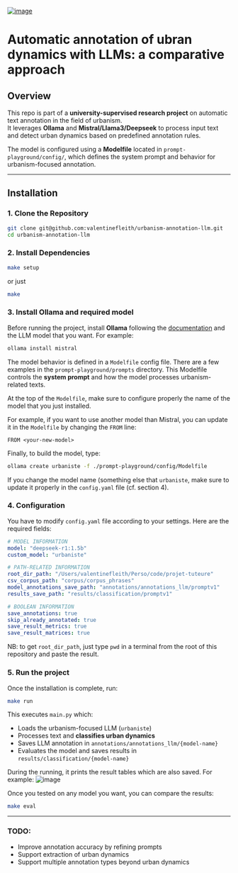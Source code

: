 [![image](https://github.com/user-attachments/assets/d7aeeb94-365a-48e0-98db-ca412f5a36a4)](https://ollama.com/)


# Automatic annotation of ubran dynamics with LLMs: a comparative approach

## Overview
This repo is part of a **university-supervised research project** on automatic text annotation in the field of urbanism.  
It leverages **Ollama** and **Mistral/Llama3/Deepseek** to process input text and detect urban dynamics based on predefined annotation rules.

The model is configured using a **Modelfile** located in `prompt-playground/config/`, which defines the system prompt and behavior for urbanism-focused annotation.

---

## Installation

### 1. Clone the Repository
```bash
git clone git@github.com:valentinefleith/urbanism-annotation-llm.git
cd urbanism-annotation-llm
```
### 2. Install Dependencies

```bash
make setup
```

or just

```bash
make
```

### 3. Install Ollama and required model
Before running the project, install **Ollama** following the [documentation](https://ollama.com/download) and the LLM model that you want. For example:
```bash
ollama install mistral
```
The model behavior is defined in a `Modelfile` config file. There are a few examples in the `prompt-playground/prompts` directory. This Modelfile controls the **system prompt** and how the model processes urbanism-related texts.

At the top of the `Modelfile`, make sure to configure properly the name of the model that you just installed.

For example, if you want to use another model than Mistral, you can update it in the `Modelfile` by changing the `FROM` line:
```
FROM <your-new-model>
```

Finally, to build the model, type:
```bash
ollama create urbaniste -f ./prompt-playground/config/Modelfile
```
If you change the model name (something else that `urbaniste`, make sure to update it properly in the `config.yaml` file (cf. section 4).


### 4. Configuration
You have to modify `config.yaml` file according to your settings. Here are the required fields:
```yaml
# MODEL INFORMATION
model: "deepseek-r1:1.5b"
custom_model: "urbaniste"

# PATH-RELATED INFORMATION
root_dir_path: "/Users/valentinefleith/Perso/code/projet-tuteure"
csv_corpus_path: "corpus/corpus_phrases"
model_annotations_save_path: "annotations/annotations_llm/promptv1"
results_save_path: "results/classification/promptv1"

# BOOLEAN INFORMATION
save_annotations: true
skip_already_annotated: true
save_result_metrics: true
save_result_matrices: true
```

NB: to get `root_dir_path`, just type `pwd` in a terminal from the root of this repository and paste the result.


### 5. Run the project
Once the installation is complete, run:

```bash
make run
```
This executes `main.py` which:
- Loads the urbanism-focused LLM (`urbaniste`)
- Processes text and **classifies urban dynamics**
- Saves LLM annotation in `annotations/annotations_llm/{model-name}`
- Evaluates the model and saves results in `results/classification/{model-name}`

During the running, it prints the result tables which are also saved. For example:
![image](https://github.com/user-attachments/assets/159eb060-5526-46ba-8373-26a5400ce66f)


Once you tested on any model you want, you can compare the results:
```bash
make eval
```

---
### TODO:
- Improve annotation accuracy by refining prompts
- Support extraction of urban dynamics
- Support multiple annotation types beyond urban dynamics
